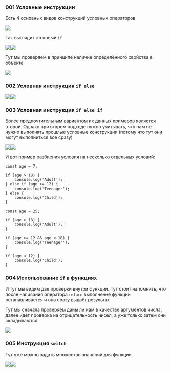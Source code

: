 
### 001 Условные инструкции

Есть 4 основных видов конструкций условных операторов

![](_png/712c0c8ed02fd69c314b170c8985892c.png)

Так выглядит стоковый `if`

![](_png/69a2c24808243e810093c75a69c25f0b.png)![](_png/04047e31b7d20b313e6624e120dd054b.png)

Тут мы проверяем в принципе наличие определённого свойства в объекте

![](_png/a7bcef477547cf703cabe66d79a8ed74.png)

### 002 Условная инструкция `if else`

![](_png/4b8b3884cd1140316855d44cb0c5650b.png)![](_png/485f6aaee063850d83c2140c674fa8e7.png)

### 003 Условная инструкция `if else if`

Более предпочтительным вариантом их данных примеров является второй. Однако при втором подходе нужно учитывать, что нам не нужно выполнять прошлые условные конструкции (потому что тут они могут выполниться все сразу)

![](_png/ed4f1128deb2df90b4e16d0c5706b311.png)![](_png/91524b557877f99e58f4ba3e1e4286b7.png)

И вот пример разбиения условия на несколько отдельных условий:

```JS
const age = 7;

if (age > 18) {
	console.log('Adult');
} else if (age >= 12) {
	console.log('Teenager');
} else {
	console.log('Child');
}
```

```JS
const age = 25;

if (age > 18) {
	console.log('Adult');
}

if (age >= 12 && age < 18) {
	console.log('Teenager');
}

if (age < 12) {
	console.log('Child');
}
```

### 004 Использование `if` в функциях

И тут мы видим две проверки внутри функции. Тут стоит напомнить, что после написания оператора `return` выполнение функции останавливается и она сразу выдаёт результат. 

Тут мы сначала проверяем даны ли нам в качестве аргументов числа, далее идёт проверка на отрицательность чисел, а уже только затем они складываются

![](_png/354f714c2b1106c45e435077affbc6a4.png)

### 005 Инструкция `switch`

Тут уже можно задать множество значений для функции

![](_png/3f3e2fb6fffcbdb19e7ef14e86b716fb.png)![](_png/46409203a05e92812e0c13b3102d152f.png)